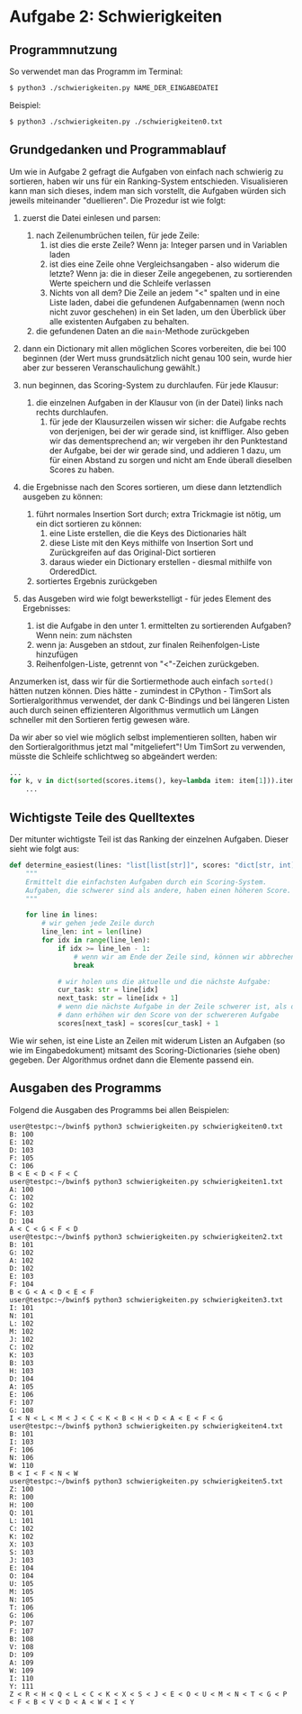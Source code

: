 # Aufgabe 2: Schwierigkeiten

## Programmnutzung

So verwendet man das Programm im Terminal:

```bash
$ python3 ./schwierigkeiten.py NAME_DER_EINGABEDATEI
```

Beispiel:

```bash
$ python3 ./schwierigkeiten.py ./schwierigkeiten0.txt
```

## Grundgedanken und Programmablauf

Um wie in Aufgabe 2 gefragt die Aufgaben von einfach nach schwierig zu sortieren, haben wir uns für ein Ranking-System entschieden. Visualisieren kann man sich dieses, indem man sich vorstellt, die Aufgaben würden sich jeweils miteinander "duellieren". Die Prozedur ist wie folgt:

1. zuerst die Datei einlesen und parsen:
    1. nach Zeilenumbrüchen teilen, für jede Zeile:
        1. ist dies die erste Zeile? Wenn ja: Integer parsen und in Variablen laden
        2. ist dies eine Zeile ohne Vergleichsangaben - also widerum die letzte? Wenn ja: die in dieser Zeile angegebenen, zu sortierenden Werte speichern und die Schleife verlassen
        3. Nichts von all dem? Die Zeile an jedem "<" spalten und in eine Liste laden, dabei die gefundenen Aufgabennamen (wenn noch nicht zuvor geschehen) in ein Set laden, um den Überblick über alle existenten Aufgaben zu behalten.
    2. die gefundenen Daten an die `main`-Methode zurückgeben

2. dann ein Dictionary mit allen möglichen Scores vorbereiten, die bei 100 beginnen (der Wert muss grundsätzlich nicht genau 100 sein, wurde hier aber zur besseren Veranschaulichung gewählt.)
3. nun beginnen, das Scoring-System zu durchlaufen. Für jede Klausur:
    1. die einzelnen Aufgaben in der Klausur von (in der Datei) links nach rechts durchlaufen.
        1. für jede der Klausurzeilen wissen wir sicher: die Aufgabe rechts von derjenigen, bei der wir gerade sind, ist kniffliger. Also geben wir das dementsprechend an; wir vergeben ihr den Punktestand der Aufgabe, bei der wir gerade sind, und addieren 1 dazu, um für einen Abstand zu sorgen und nicht am Ende überall dieselben Scores zu haben.

3. die Ergebnisse nach den Scores sortieren, um diese dann letztendlich ausgeben zu können:
    1. führt normales Insertion Sort durch; extra Trickmagie ist nötig, um ein dict sortieren zu können:
        1. eine Liste erstellen, die die Keys des Dictionaries hält
        2. diese Liste mit den Keys mithilfe von Insertion Sort und Zurückgreifen auf das Original-Dict sortieren
        3. daraus wieder ein Dictionary erstellen - diesmal mithilfe von OrderedDict.
    2. sortiertes Ergebnis zurückgeben

4. das Ausgeben wird wie folgt bewerkstelligt - für jedes Element des Ergebnisses:
    1. ist die Aufgabe in den unter 1. ermittelten zu sortierenden Aufgaben? Wenn nein: zum nächsten
    2. wenn ja: Ausgeben an stdout, zur finalen Reihenfolgen-Liste hinzufügen
    3. Reihenfolgen-Liste, getrennt von "<"-Zeichen zurückgeben.

Anzumerken ist, dass wir für die Sortiermethode auch einfach `sorted()` hätten nutzen können. Dies hätte - zumindest in CPython - TimSort als Sortieralgorithmus verwendet, der dank C-Bindings und bei längeren Listen auch durch seinen effizienteren Algorithmus vermutlich um Längen schneller mit den Sortieren fertig gewesen wäre.

Da wir aber so viel wie möglich selbst implementieren sollten, haben wir den Sortieralgorithmus jetzt mal "mitgeliefert"! Um TimSort zu verwenden, müsste die Schleife schlichtweg so abgeändert werden:

```python
...
for k, v in dict(sorted(scores.items(), key=lambda item: item[1])).items():
    ...
```

## Wichtigste Teile des Quelltextes

Der mitunter wichtigste Teil ist das Ranking der einzelnen Aufgaben. Dieser sieht wie folgt aus:

```python
def determine_easiest(lines: "list[list[str]]", scores: "dict[str, int]") -> None:
    """
    Ermittelt die einfachsten Aufgaben durch ein Scoring-System.
    Aufgaben, die schwerer sind als andere, haben einen höheren Score.
    """

    for line in lines:
        # wir gehen jede Zeile durch
        line_len: int = len(line)
        for idx in range(line_len):
            if idx >= line_len - 1:
                # wenn wir am Ende der Zeile sind, können wir abbrechen
                break

            # wir holen uns die aktuelle und die nächste Aufgabe:
            cur_task: str = line[idx]
            next_task: str = line[idx + 1]
            # wenn die nächste Aufgabe in der Zeile schwerer ist, als die aktuelle,
            # dann erhöhen wir den Score von der schwereren Aufgabe
            scores[next_task] = scores[cur_task] + 1
```

Wie wir sehen, ist eine Liste an Zeilen mit widerum Listen an Aufgaben (so wie im Eingabedokument) mitsamt des Scoring-Dictionaries (siehe oben) gegeben. Der Algorithmus ordnet dann die Elemente passend ein.


## Ausgaben des Programms

Folgend die Ausgaben des Programms bei allen Beispielen:

```
user@testpc:~/bwinf$ python3 schwierigkeiten.py schwierigkeiten0.txt 
B: 100
E: 102
D: 103
F: 105
C: 106
B < E < D < F < C
user@testpc:~/bwinf$ python3 schwierigkeiten.py schwierigkeiten1.txt 
A: 100
C: 102
G: 102
F: 103
D: 104
A < C < G < F < D
user@testpc:~/bwinf$ python3 schwierigkeiten.py schwierigkeiten2.txt 
B: 101
G: 102
A: 102
D: 102
E: 103
F: 104
B < G < A < D < E < F
user@testpc:~/bwinf$ python3 schwierigkeiten.py schwierigkeiten3.txt 
I: 101
N: 101
L: 102
M: 102
J: 102
C: 102
K: 103
B: 103
H: 103
D: 104
A: 105
E: 106
F: 107
G: 108
I < N < L < M < J < C < K < B < H < D < A < E < F < G
user@testpc:~/bwinf$ python3 schwierigkeiten.py schwierigkeiten4.txt 
B: 101
I: 103
F: 106
N: 106
W: 110
B < I < F < N < W
user@testpc:~/bwinf$ python3 schwierigkeiten.py schwierigkeiten5.txt 
Z: 100
R: 100
H: 100
Q: 101
L: 101
C: 102
K: 102
X: 103
S: 103
J: 103
E: 104
O: 104
U: 105
M: 105
N: 105
T: 106
G: 106
P: 107
F: 107
B: 108
V: 108
D: 109
A: 109
W: 109
I: 110
Y: 111
Z < R < H < Q < L < C < K < X < S < J < E < O < U < M < N < T < G < P < F < B < V < D < A < W < I < Y
```